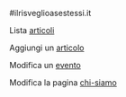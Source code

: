 #ilrisveglioasestessi.it

Lista [articoli](https://github.com/potocniak/potocniak.github.io/tree/master/_posts)

Aggiungi un [articolo](https://github.com/potocniak/potocniak.github.io/new/master/_posts)

Modifica un [evento](https://github.com/potocniak/potocniak.github.io/edit/master/_data/events.yml)

Modifica la pagina [chi-siamo](https://github.com/potocniak/potocniak.github.io/edit/master/about/index.html)
